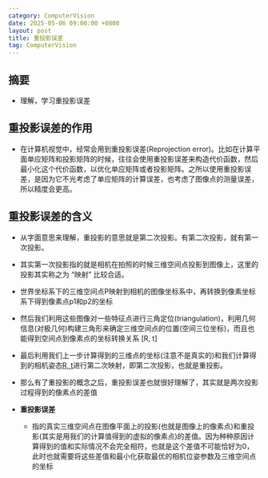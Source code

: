 ```yaml
---
category: ComputerVision
date: 2025-05-06 09:00:00 +0800
layout: post
title: 重投影误差
tag: ComputerVision
---
```

## 摘要

+ 理解，学习重投影误差

<!--more-->

## 重投影误差的作用

+ 在计算机视觉中，经常会用到重投影误差(Reprojection error)。比如在计算平面单应矩阵和投影矩阵的时候，往往会使用重投影误差来构造代价函数，然后最小化这个代价函数，以优化单应矩阵或者投影矩阵。之所以使用重投影误差，是因为它不光考虑了单应矩阵的计算误差，也考虑了图像点的测量误差，所以精度会更高。

## 重投影误差的含义

+ 从字面意思来理解，重投影的意思就是第二次投影。有第二次投影，就有第一次投影。
+ 其实第一次投影指的就是相机在拍照的时候三维空间点投影到图像上，这里的投影其实称之为 “映射” 比较合适。
+ 世界坐标系下的三维空间点P映射到相机的图像坐标系中，再转换到像素坐标系下得到像素点p1和p2的坐标
+ 然后我们利用这些图像对一些特征点进行三角定位(triangulation)，利用几何信息(对极几何)构建三角形来确定三维空间点的位置(空间三位坐标)，而且也能得到空间点到像素点的坐标转换关系 [R, t]
+ 最后利用我们上一步计算得到的三维点的坐标(注意不是真实的)和我们计算得到的相机姿态[R, t](也不是真实的)进行第二次映射，即第二次投影，也就是重投影。
+ 那么有了重投影的概念之后，重投影误差也就很好理解了，其实就是两次投影过程得到的像素点的差值

+ **重投影误差**
  + 指的真实三维空间点在图像平面上的投影(也就是图像上的像素点)和重投影(其实是用我们的计算值得到的虚拟的像素点)的差值。因为种种原因计算得到的值和实际情况不会完全相符，也就是这个差值不可能恰好为0，此时也就需要将这些差值和最小化获取最优的相机位姿参数及三维空间点的坐标